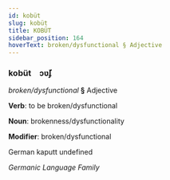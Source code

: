 ```yaml
---
id: kobüt
slug: kobüt
title: KOBÜT
sidebar_position: 164
hoverText: broken/dysfunctional § Adjective
---
```


### kobüt&emsp;<span kind="abugida">ɔʋ̆ʄ</span>

*broken/dysfunctional* **§** Adjective

**Verb**: to be broken/dysfunctional

**Noun**: brokenness/dysfunctionality

**Modifier**: broken/dysfunctional

German kaputt undefined

*Germanic Language Family*